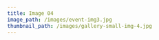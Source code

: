 ```yaml
---
title: Image 04
image_path: /images/event-img3.jpg
thumbnail_path: /images/gallery-small-img-4.jpg
---
```

